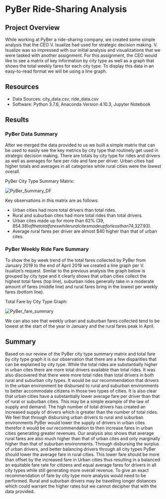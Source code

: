 # PyBer Ride-Sharing Analysis
## Project Overview

While working at PyBer a ride-sharing company, we created some simple analysis that the CEO V. Isualize had used for strategic decision making. V. Isualize was so impressed with our initial analysis and visualizations that we were tasked with another assignment. For this assignment, the CEO would like to see a matrix of key information by city type as well as a graph that shows the total weekly fares for each city type. To display this data in an easy-to-read format we will be using a line graph. 
## Resources
-	Data Sources: city_data.csv, ride_data.csv
-	Software: Python 3.7.6, Anaconda Version 4.10.3, Jupyter Notebook

## Results

### PyBer Data Summary 
After we merged the data provided to us we built a simple matrix that can be used to easily see the key metrics by city type that routinely get used in strategic decision making. There are totals by city type for rides and drivers as well as averages for fare per ride and fare per driver. 
Urban cities had higher totals and averages in all categories while rural cities were the lowest overall. 

PyBer City Type Summary Matrix: 

![PyBer_Summary_DF](https://user-images.githubusercontent.com/90698381/138612312-8571adc4-e1cb-4b6e-aa57-f81935841bdc.png)


Key observations in this matrix are as follows: 
-	Urban cities had more total drivers than total rides.
-	Rural and suburban cites had more total rides than total drivers. 
-	Urban cites made up for more than 62% ($39,854.38) of the total fares while rural cites made up for less than 7% ($4,327.93).
-	Average rural fares per driver are almost $40 higher than that of urban cites. 

### PyBer Weekly Ride Fare Summary 
To show the by week trend of the total fares collected by PyBer from January 2019 to the end of April 2019 we created a line graph per V. Isualize’s request. Similar to the previous analysis the graph below is grouped by city type and it clearly shows that urban cities collect the highest total fares (top line), suburban rides generally take in a moderate amount of fares (middle line) and rural fares bring in the lowest per weekly fares (bottom line). 

Total Fare by City Type Graph: 

![PyBer_fare_summary](https://user-images.githubusercontent.com/90698381/138612322-247032ec-b6ad-4c52-9286-e00269ed222c.png)

We can also see that weekly urban and suburban fares collected tend to be lowest at the start of the year in January and the rural fares peak in April. 
## Summary 
Based on our review of the PyBer city type summary matrix and total fare by city type graph it is our observation that there are a few disparities that can be explained by city type. While the total rides are substantially higher in urban cites there are more total drivers available than total rides. It was also discovered that there were more total rides than total drivers in both rural and suburban city types. It would be our recommendation that drivers in the urban environment be disbursed to rural and suburban environments to better accommodate citizens in those two types of cities. It is also clear that urban cities have a substantially lower average fare per driver than that of rural or suburban cities. This may be a simple example of the law of supply and demand. The high number of total drivers has created an increased supply of drivers which is greater than the number of total rides. We feel that through disbursing urban drivers to rural and suburban environments PyBer would lower the supply of drivers in urban cites therefor it would be our recommendation to then increase fares in urban cities generating greater revenues. Our analysis also shows that average rural fares are also much higher than that of urban cites and only marginally higher than that of suburban environments. Through disbursing the surplus of urban drivers, and better balancing drivers through all city types PyBer should lower the average fare in rural cities. This lower fare should be more than offset by the increased fare in Urban cities thus resulting in a balanced an equitable fare rate for citizens and equal average fares for drivers in all city types while still generating more overall revenue. To give an exact recommendation of fare by city type more analysis would need to be performed. Rural and suburban drivers may be travelling longer distances which could warrant the higher rates but we cannot decipher that with the data provided. 
